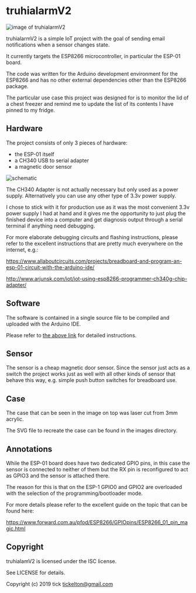 # truhialarmV2

![image of truhialarmV2](https://gitlab.com/tickelton/truhialarmV2/blob/master/images/truhialamv2_boxed_small.jpg "image of truhialarmV2")

truhialarmV2 is a simple IoT project with the goal of sending email notifications when a sensor changes state.

It currently targets the ESP8266 microcontroller, in particular the ESP-01 board.

The code was written for the Arduino development environment for the ESP8266 and has no other external dependencies other than the ESP8266 package.

The particular use case this project was designed for is to monitor the lid of a chest freezer and remind me to update the list of its contents I have pinned to my fridge.

## Hardware

The project consists of only 3 pieces of hardware:

* the ESP-01 itself
* a CH340 USB to serial adapter
* a magnetic door sensor

![schematic](https://gitlab.com/tickelton/truhialarmV2/blob/master/schematics/truhialarmv3_minimal_schem.png "Schematic")

The CH340 Adapter is not actually necessary but only used as a power supply. Alternatively you can use any other type of 3.3v power supply.

I chose to stick with it for production use as it was the most convenient 3.3v power supply I had at hand and it gives me the opportunity to just plug the finished device into a computer and get diagnosis output through a serial terminal if anything need debugging.

For more elaborate debugging circuits and flashing instructions, please refer to the excellent instructions that are pretty much everywhere on the internet, e.g.:

https://www.allaboutcircuits.com/projects/breadboard-and-program-an-esp-01-circuit-with-the-arduino-ide/

http://www.arjunsk.com/iot/iot-using-esp8266-programmer-ch340g-chip-adapter/


## Software

The software is contained in a single source file to be compiled and uploaded with the Arduino IDE.

Please refer to [the above link](https://www.allaboutcircuits.com/projects/breadboard-and-program-an-esp-01-circuit-with-the-arduino-ide/) for detailed instructions.

## Sensor

The sensor is a cheap magnetic door sensor. Since the sensor just acts as a switch the project works just as well with all other kinds of sensor that behave this way, e.g. simple push button switches for breadboard use.

## Case

The case that can be seen in the image on top was laser cut from 3mm acrylic.

The SVG file to recreate the case can be found in the images directory.

## Annotations

While the ESP-01 board does have two dedicated GPIO pins, in this case the sensor is connected to neither of them but the RX pin is reconfigured to act as GPIO3 and the sensor is attached there.

The reason for this is that on the ESP-1 GPIO0 and GPIO2 are overloaded with the selection of the programming/bootloader mode.

For more details please refer to the excellent guide on the topic that can be found here:

https://www.forward.com.au/pfod/ESP8266/GPIOpins/ESP8266_01_pin_magic.html

## Copyright

truhialamV2 is licensed under the ISC license.

See LICENSE for details.

Copyright (c) 2019 tick <tickelton@gmail.com>
